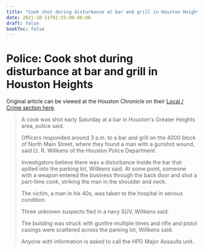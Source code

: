 ```yaml
---
title: "Cook shot during disturbance at bar and grill in Houston Heights"
date: 2021-10-11T01:55:00-06:00
draft: false
bookToc: false
---
```


# Police: Cook shot during disturbance at bar and grill in Houston Heights

Original article can be viewed at the Houston Chronicle on their [Local / Crime section here](https://www.houstonchronicle.com/news/houston-texas/crime/article/Police-Cook-shot-during-disturbance-at-bar-and-16387132.php).

> A cook was shot early Saturday at a bar in Houston's Greater Heights area, police said. 
> 
> Officers responded around 3 a.m. to a bar and grill on the 4000 block of North Main Street, where they found a man with a gunshot wound, said Lt. R. Willkens of the Houston Police Department. 
> 
> Investigators believe there was a disturbance inside the bar that spilled into the parking lot, Willkens said. At some point, someone with a weapon entered the business through the back door and shot a part-time cook, striking the man in the shoulder and neck. 
> 
> The victim, a man in his 40s, was taken to the hospital in serious condition. 
> 
> Three unknown suspects fled in a navy SUV, Willkens said. 
> 
> The building was struck with gunfire multiple times and rifle and pistol casings were scattered across the parking lot, Willkens said. 
> 
> Anyone with information is asked to call the HPD Major Assaults unit. 